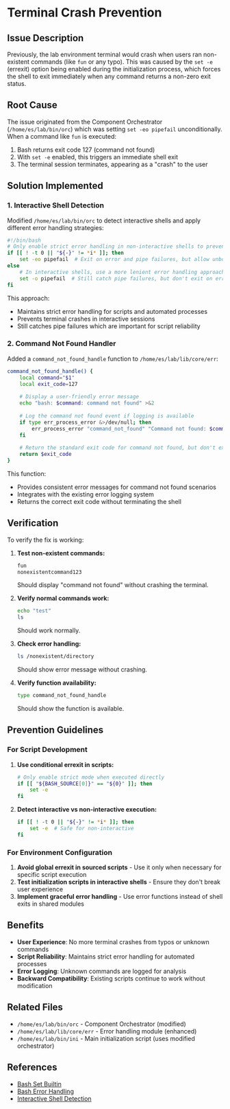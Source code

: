 # Terminal Crash Prevention

## Issue Description

Previously, the lab environment terminal would crash when users ran non-existent commands (like `fun` or any typo). This was caused by the `set -e` (errexit) option being enabled during the initialization process, which forces the shell to exit immediately when any command returns a non-zero exit status.

## Root Cause

The issue originated from the Component Orchestrator (`/home/es/lab/bin/orc`) which was setting `set -eo pipefail` unconditionally. When a command like `fun` is executed:

1. Bash returns exit code 127 (command not found)
2. With `set -e` enabled, this triggers an immediate shell exit
3. The terminal session terminates, appearing as a "crash" to the user

## Solution Implemented

### 1. Interactive Shell Detection

Modified `/home/es/lab/bin/orc` to detect interactive shells and apply different error handling strategies:

```bash
#!/bin/bash
# Only enable strict error handling in non-interactive shells to prevent terminal crashes
if [[ ! -t 0 || "${-}" != *i* ]]; then
    set -eo pipefail  # Exit on error and pipe failures, but allow unbound variables for compatibility
else
    # In interactive shells, use a more lenient error handling approach
    set -o pipefail  # Still catch pipe failures, but don't exit on errors
fi
```

This approach:
- Maintains strict error handling for scripts and automated processes
- Prevents terminal crashes in interactive sessions
- Still catches pipe failures which are important for script reliability

### 2. Command Not Found Handler

Added a `command_not_found_handle` function to `/home/es/lab/lib/core/err`:

```bash
command_not_found_handle() {
    local command="$1"
    local exit_code=127
    
    # Display a user-friendly error message
    echo "bash: $command: command not found" >&2
    
    # Log the command not found event if logging is available
    if type err_process_error &>/dev/null; then
        err_process_error "command_not_found" "Command not found: $command" "$exit_code" "WARNING"
    fi
    
    # Return the standard exit code for command not found, but don't exit the shell
    return $exit_code
}
```

This function:
- Provides consistent error messages for command not found scenarios
- Integrates with the existing error logging system
- Returns the correct exit code without terminating the shell

## Verification

To verify the fix is working:

1. **Test non-existent commands:**
   ```bash
   fun
   nonexistentcommand123
   ```
   Should display "command not found" without crashing the terminal.

2. **Verify normal commands work:**
   ```bash
   echo "test"
   ls
   ```
   Should work normally.

3. **Check error handling:**
   ```bash
   ls /nonexistent/directory
   ```
   Should show error message without crashing.

4. **Verify function availability:**
   ```bash
   type command_not_found_handle
   ```
   Should show the function is available.

## Prevention Guidelines

### For Script Development

1. **Use conditional errexit in scripts:**
   ```bash
   # Only enable strict mode when executed directly
   if [[ "${BASH_SOURCE[0]}" == "${0}" ]]; then
       set -e
   fi
   ```

2. **Detect interactive vs non-interactive execution:**
   ```bash
   if [[ ! -t 0 || "${-}" != *i* ]]; then
       set -e  # Safe for non-interactive
   fi
   ```

### For Environment Configuration

1. **Avoid global errexit in sourced scripts** - Use it only when necessary for specific script execution
2. **Test initialization scripts in interactive shells** - Ensure they don't break user experience
3. **Implement graceful error handling** - Use error functions instead of shell exits in shared modules

## Benefits

- **User Experience**: No more terminal crashes from typos or unknown commands
- **Script Reliability**: Maintains strict error handling for automated processes
- **Error Logging**: Unknown commands are logged for analysis
- **Backward Compatibility**: Existing scripts continue to work without modification

## Related Files

- `/home/es/lab/bin/orc` - Component Orchestrator (modified)
- `/home/es/lab/lib/core/err` - Error handling module (enhanced)
- `/home/es/lab/bin/ini` - Main initialization script (uses modified orchestrator)

## References

- [Bash Set Builtin](https://www.gnu.org/software/bash/manual/html_node/The-Set-Builtin.html)
- [Bash Error Handling](https://www.gnu.org/software/bash/manual/html_node/Exit-Status.html)
- [Interactive Shell Detection](https://www.gnu.org/software/bash/manual/html_node/Is-this-Shell-Interactive_003f.html)

